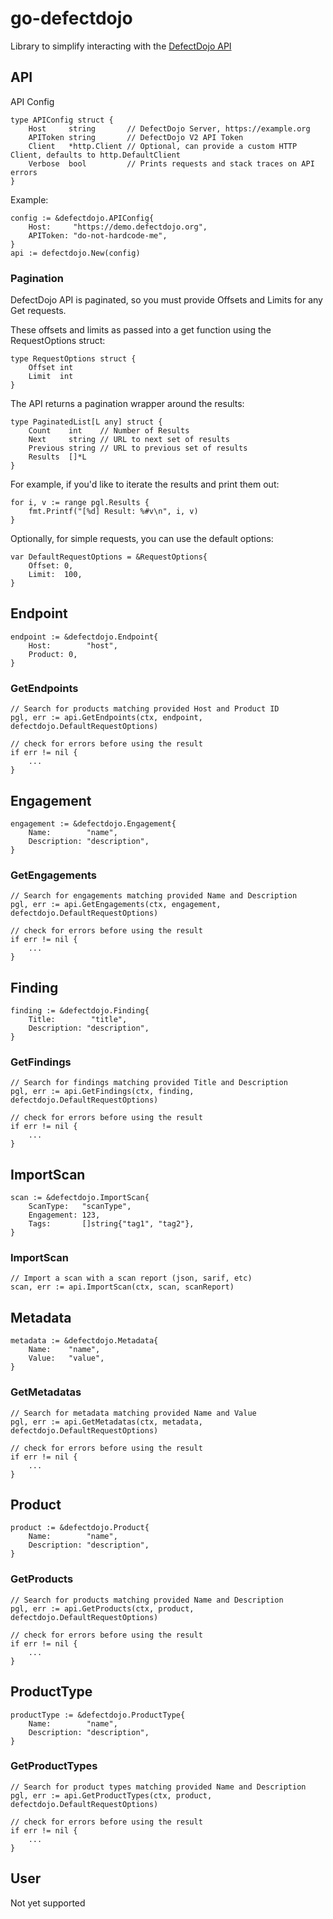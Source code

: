 # go-defectdojo
Library to simplify interacting with the [DefectDojo API](https://github.com/DefectDojo/django-DefectDojo)

## API

API Config
```
type APIConfig struct {
	Host     string       // DefectDojo Server, https://example.org
	APIToken string       // DefectDojo V2 API Token
	Client   *http.Client // Optional, can provide a custom HTTP Client, defaults to http.DefaultClient
	Verbose  bool         // Prints requests and stack traces on API errors
}
```

Example:
```
config := &defectdojo.APIConfig{
    Host:     "https://demo.defectdojo.org",
    APIToken: "do-not-hardcode-me",
}
api := defectdojo.New(config)
```

### Pagination
DefectDojo API is paginated, so you must provide Offsets and Limits for any Get requests.

These offsets and limits as passed into a get function using the RequestOptions struct:
```
type RequestOptions struct {
	Offset int
	Limit  int
}
```

The API returns a pagination wrapper around the results:
```
type PaginatedList[L any] struct {
	Count    int    // Number of Results
	Next     string // URL to next set of results
	Previous string // URL to previous set of results
	Results  []*L
}
```

For example, if you'd like to iterate the results and print them out:
```
for i, v := range pgl.Results {
    fmt.Printf("[%d] Result: %#v\n", i, v)
}
```

Optionally, for simple requests, you can use the default options:
```
var DefaultRequestOptions = &RequestOptions{
	Offset: 0,
	Limit:  100,
}
```

## Endpoint

```
endpoint := &defectdojo.Endpoint{
	Host:        "host",
	Product: 0,
}
```

### GetEndpoints

```
// Search for products matching provided Host and Product ID
pgl, err := api.GetEndpoints(ctx, endpoint, defectdojo.DefaultRequestOptions)

// check for errors before using the result
if err != nil {
    ...
}
```


## Engagement

```
engagement := &defectdojo.Engagement{
	Name:        "name",
	Description: "description",
}
```

### GetEngagements

```
// Search for engagements matching provided Name and Description
pgl, err := api.GetEngagements(ctx, engagement, defectdojo.DefaultRequestOptions)

// check for errors before using the result
if err != nil {
    ...
}
```

## Finding

```
finding := &defectdojo.Finding{
	Title:        "title",
	Description: "description",
}
```

### GetFindings

```
// Search for findings matching provided Title and Description
pgl, err := api.GetFindings(ctx, finding, defectdojo.DefaultRequestOptions)

// check for errors before using the result
if err != nil {
    ...
}
```

## ImportScan

```
scan := &defectdojo.ImportScan{
	ScanType:   "scanType",
	Engagement: 123,
	Tags:       []string{"tag1", "tag2"},
}
```

### ImportScan

```
// Import a scan with a scan report (json, sarif, etc)
scan, err := api.ImportScan(ctx, scan, scanReport)
```

## Metadata

```
metadata := &defectdojo.Metadata{
	Name:    "name",
	Value:   "value",
}
```

### GetMetadatas

```
// Search for metadata matching provided Name and Value
pgl, err := api.GetMetadatas(ctx, metadata, defectdojo.DefaultRequestOptions)

// check for errors before using the result
if err != nil {
    ...
}
```

## Product

```
product := &defectdojo.Product{
	Name:        "name",
	Description: "description",
}
```

### GetProducts

```
// Search for products matching provided Name and Description
pgl, err := api.GetProducts(ctx, product, defectdojo.DefaultRequestOptions)

// check for errors before using the result
if err != nil {
    ...
}
```

## ProductType

```
productType := &defectdojo.ProductType{
	Name:        "name",
	Description: "description",
}
```

### GetProductTypes

```
// Search for product types matching provided Name and Description
pgl, err := api.GetProductTypes(ctx, product, defectdojo.DefaultRequestOptions)

// check for errors before using the result
if err != nil {
    ...
}
```

## User

Not yet supported
